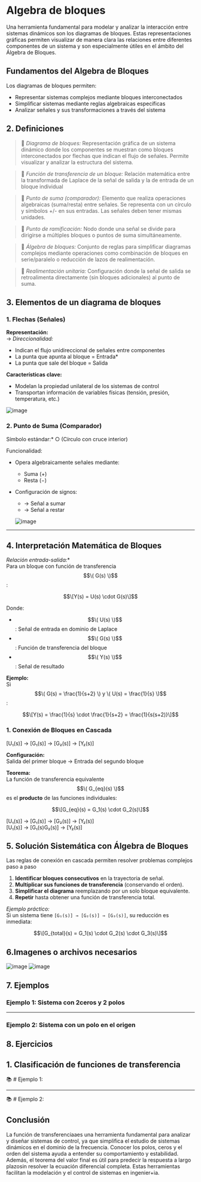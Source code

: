 # Algebra de bloques
Una herramienta fundamental para modelar y analizar la interacción entre sistemas dinámicos son los diagramas de bloques. Estas representaciones gráficas permiten visualizar de manera clara las relaciones entre diferentes componentes de un sistema y son especialmente útiles en el ámbito del Álgebra de Bloques.

## Fundamentos del Algebra de Bloques
Los diagramas de bloques permiten:
- Representar sistemas complejos mediante bloques interconectados
- Simplificar sistemas mediante reglas algebraicas específicas
- Analizar señales y sus transformaciones a través del sistema

## 2. Definiciones
> 🔑 *Diagrama de bloques:* Representación gráfica de un sistema dinámico donde los componentes se muestran como bloques interconectados por flechas que indican el flujo de señales. Permite visualizar y analizar la estructura del sistema.  

> 🔑 *Función de transferencia de un bloque:* Relación matemática entre la transformada de Laplace de la señal de salida y la de entrada de un bloque individual

> 🔑 *Punto de suma (comparador):* Elemento que realiza operaciones algebraicas (suma/resta) entre señales. Se representa con un círculo y símbolos +/- en sus entradas. Las señales deben tener mismas unidades.  

> 🔑 *Punto de ramificación:* Nodo donde una señal se divide para dirigirse a múltiples bloques o puntos de suma simultáneamente. 

> 🔑 *Álgebra de bloques:* Conjunto de reglas para simplificar diagramas complejos mediante operaciones como combinación de bloques en serie/paralelo o reducción de lazos de realimentación.  

> 🔑 *Realimentación unitaria:* Configuración donde la señal de salida se retroalimenta directamente (sin bloques adicionales) al punto de suma.


## 3.  Elementos de un diagrama de bloques

### 1. Flechas (Señales)
**Representación:**  
→ *Direccionalidad:*  
- Indican el flujo unidireccional de señales entre componentes  
- La punta que apunta al bloque = Entrada* 
- La punta que sale del bloque = Salida   

**Características clave:**  
- Modelan la propiedad unilateral de los sistemas de control  
- Transportan información de variables físicas (tensión, presión, temperatura, etc.)

![image](https://github.com/user-attachments/assets/e1837bcf-a14f-4eda-b65e-daa5010e0a8d)

### 2. Punto de Suma (Comparador)

Símbolo estándar:*
○ (Círculo con cruce interior)  

Funcionalidad:
- Opera algebraicamente señales mediante:  
  - Suma (+) 
  - Resta (−)  
- Configuración de signos:  
  + → Señal a sumar
  - → Señal a restar

  ![image](https://github.com/user-attachments/assets/a4c36c98-7c17-4c29-a2cf-b16822586988)
  
---

## 4. Interpretación Matemática de Bloques
*Relación entrada-salida:**  
Para un bloque con función de transferencia $$\( G(s) \)$$:

$$\[Y(s) = U(s) \cdot G(s)\]$$

Donde:  
- $$\( U(s) \)$$: Señal de entrada en dominio de Laplace  
- $$\( G(s) \)$$: Función de transferencia del bloque  
- $$\( Y(s) \)$$: Señal de resultado  

**Ejemplo:**  
Si $$\( G(s) = \frac{1}{s+2} \) y \( U(s) = \frac{1}{s} \)$$:  

$$\[Y(s) = \frac{1}{s} \cdot \frac{1}{s+2} = \frac{1}{s(s+2)}\]$$

### 1. Conexión de Bloques en Cascada

[U₁(s)] → [G₁(s)] →  [G₂(s)] → [Y₂(s)]

**Configuración:**  
Salida del primer bloque → Entrada del segundo bloque  

**Teorema:**  
La función de transferencia equivalente $$\( G_{eq}(s) \)$$ es el **producto** de las funciones individuales:

$$\[G_{eq}(s) = G_1(s) \cdot G_2(s)\]$$

[U₁(s)] → [G₁(s)] →  [G₂(s)] → [Y₂(s)]    
[U₁(s)] → [G₁(s)G₂(s)] → [Y₂(s)]



## 5. Solución Sistemática con Álgebra de Bloques
Las reglas de conexión en cascada permiten resolver problemas complejos paso a paso  

1. **Identificar bloques consecutivos** en la trayectoria de señal.  
2. **Multiplicar sus funciones de transferencia** (conservando el orden).  
3. **Simplificar el diagrama** reemplazando por un solo bloque equivalente.  
4. **Repetir** hasta obtener una función de transferencia total.  

*Ejemplo práctico:*  
Si un sistema tiene `[G₁(s)] → [G₂(s)] → [G₃(s)]`, su reducción es inmediata: 

$$\[G_{total}(s) = G_1(s) \cdot G_2(s) \cdot G_3(s)\]$$    

## 6.Imagenes o archivos necesarios
![image](https://github.com/user-attachments/assets/b177ec62-bc48-45ca-a542-935f694ad9f2)
![image](https://github.com/user-attachments/assets/e1eb0411-7f38-4e23-b714-a2dc8cae7ed0)


## 7. Ejemplos

### Ejemplo 1: Sistema con 2ceros y 2 polos



---

### Ejemplo 2: Sistema con un polo en el origen



## 8. Ejercicios

## 1. Clasificación de funciones de transferencia
📚 # Ejemplo 1: 


---  


📚 # Ejemplo 2: 

  


## **Conclusión**
La función de transferenciaaes una herramienta fundamental para analizar y diseñar sistemas de control, ya que simplifica el estudio de sistemas dinámicos en el dominio de la frecuencia. Conocer los polos, ceros y el orden del sistema ayuda a entender su comportamiento y estabilidad.  Además, el teorema del valor final es útil para predecir la respuesta a largo plazosin resolver la ecuación diferencial completa.  Estas herramientas facilitan la modelación y el control de sistemas en ingenier+ia.
